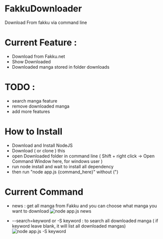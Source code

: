 FakkuDownloader
===============

Download From fakku via command line

# Current Feature :
 - Download from Fakku.net
 - Show Downloaded
 - Downloaded manga stored in folder downloads

# TODO :
 - search manga feature
 - remove downloaded manga
 - add more features
 
# How to Install
 - Download and Install NodeJS
 - Download ( or clone ) this 
 - open Downloaded folder in command line ( Shift + right click -> Open Command Window here, for windows user )
 - run node install and wait to install all dependency
 - then run "node app.js {command_here}" without (")
 
# Current Command
 - news : get all manga from Fakku and you can choose what manga you want to download
   ![node app.js news](http://fat.gfycat.com/GenerousWelcomeEarthworm.gif)
 
 - --search=keyword or -S keyword : to search all downloaded manga ( if keyword leave blank, it will list all downloaded mangas)
   ![node app.js -S keyword](http://zippy.gfycat.com/ShortCreepyGoat.gif)
